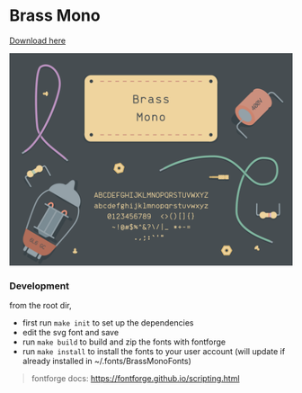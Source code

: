 # Brass Mono

[Download here](https://github.com/fonsecapeter/brass_mono/releases/latest/)

![brass_mono](/media/brass_mono.png "brass_mono.png")

### Development
from the root dir,
  * first run `make init` to set up the dependencies
  * edit the svg font and save
  * run `make build` to build and zip the fonts with fontforge
  * run `make install` to install the fonts to your user account (will update if already installed in ~/.fonts/BrassMonoFonts)

> fontforge docs: https://fontforge.github.io/scripting.html
